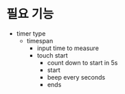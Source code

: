 # 필요 기능

- timer type
    - timespan
        - input time to measure
        - touch start
            - count down to start in 5s
            - start
            - beep every seconds
            - ends